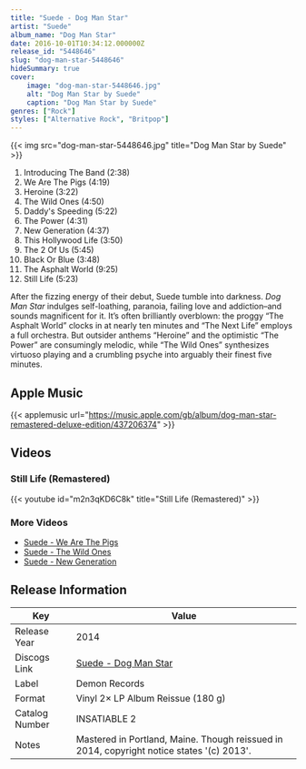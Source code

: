 ```yaml
---
title: "Suede - Dog Man Star"
artist: "Suede"
album_name: "Dog Man Star"
date: 2016-10-01T10:34:12.000000Z
release_id: "5448646"
slug: "dog-man-star-5448646"
hideSummary: true
cover:
    image: "dog-man-star-5448646.jpg"
    alt: "Dog Man Star by Suede"
    caption: "Dog Man Star by Suede"
genres: ["Rock"]
styles: ["Alternative Rock", "Britpop"]
---
```


{{< img src="dog-man-star-5448646.jpg" title="Dog Man Star by Suede" >}}

<!-- section break -->

1. Introducing The Band (2:38)
2. We Are The Pigs (4:19)
3. Heroine (3:22)
4. The Wild Ones (4:50)
5. Daddy's Speeding (5:22)
6. The Power (4:31)
7. New Generation (4:37)
8. This Hollywood Life (3:50)
9. The 2 Of Us (5:45)
10. Black Or Blue (3:48)
11. The Asphalt World (9:25)
12. Still Life (5:23)

<!-- section break -->


After the fizzing energy of their debut, Suede tumble into darkness. <i>Dog Man Star </i> indulges self-loathing, paranoia, failing love and addiction–and sounds magnificent for it. It’s often brilliantly overblown: the proggy “The Asphalt World” clocks in at nearly ten minutes and “The Next Life” employs a full orchestra. But outsider anthems “Heroine” and the optimistic “The Power” are consumingly melodic, while “The Wild Ones” synthesizes virtuoso playing and a crumbling psyche into arguably their finest five minutes.



## Apple Music
{{< applemusic url="https://music.apple.com/gb/album/dog-man-star-remastered-deluxe-edition/437206374" >}}





## Videos
### Still Life (Remastered)
{{< youtube id="m2n3qKD6C8k" title="Still Life (Remastered)" >}}<br>

### More Videos

- [Suede - We Are The Pigs](https://www.youtube.com/watch?v=fxtIwh1Nz0k)
- [Suede - The Wild Ones](https://www.youtube.com/watch?v=a0SuX1IvJys)
- [Suede - New Generation](https://www.youtube.com/watch?v=hkSlV8nAuCs)


## Release Information
|  Key           | Value                                                |
| ---------------| ---------------------------------------------------- |
| Release Year   | 2014                                   |
| Discogs Link   | [Suede - Dog Man Star](https://www.discogs.com/release/5448646-Suede-Dog-Man-Star) |
| Label          | Demon Records |
| Format         | Vinyl 2× LP Album Reissue (180 g) |
| Catalog Number | INSATIABLE 2 |
| Notes | Mastered in Portland, Maine.  Though reissued in 2014, copyright notice states '(c) 2013'. |